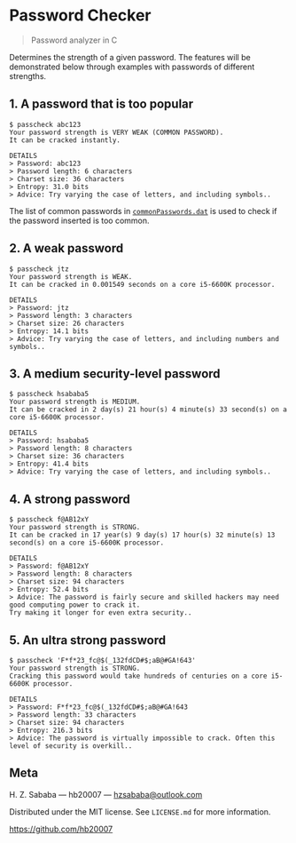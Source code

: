 # Password Checker

> Password analyzer in C

Determines the strength of a given password. The features will be demonstrated below through examples with passwords of different strengths.

## 1. A password that is too popular

```console
$ passcheck abc123
Your password strength is VERY WEAK (COMMON PASSWORD).
It can be cracked instantly.

DETAILS
> Password: abc123
> Password length: 6 characters
> Charset size: 36 characters
> Entropy: 31.0 bits
> Advice: Try varying the case of letters, and including symbols..
```

The list of common passwords in [`commonPasswords.dat`](commonPasswords.dat) is used to check if the password inserted is too common.

## 2. A weak password

```console
$ passcheck jtz
Your password strength is WEAK.
It can be cracked in 0.001549 seconds on a core i5-6600K processor.

DETAILS
> Password: jtz
> Password length: 3 characters
> Charset size: 26 characters
> Entropy: 14.1 bits
> Advice: Try varying the case of letters, and including numbers and symbols..
```

## 3. A medium security-level password

```console
$ passcheck hsababa5
Your password strength is MEDIUM.
It can be cracked in 2 day(s) 21 hour(s) 4 minute(s) 33 second(s) on a core i5-6600K processor.

DETAILS
> Password: hsababa5
> Password length: 8 characters
> Charset size: 36 characters
> Entropy: 41.4 bits
> Advice: Try varying the case of letters, and including symbols..
```

## 4. A strong password

```console
$ passcheck f@AB12xY
Your password strength is STRONG.
It can be cracked in 17 year(s) 9 day(s) 17 hour(s) 32 minute(s) 13 second(s) on a core i5-6600K processor.

DETAILS
> Password: f@AB12xY
> Password length: 8 characters
> Charset size: 94 characters
> Entropy: 52.4 bits
> Advice: The password is fairly secure and skilled hackers may need good computing power to crack it.
Try making it longer for even extra security..
```

## 5. An ultra strong password

```console
$ passcheck 'F*f*23_fc@$(_132fdCD#$;aB@#GA!643'
Your password strength is STRONG.
Cracking this password would take hundreds of centuries on a core i5-6600K processor.

DETAILS
> Password: F*f*23_fc@$(_132fdCD#$;aB@#GA!643
> Password length: 33 characters
> Charset size: 94 characters
> Entropy: 216.3 bits
> Advice: The password is virtually impossible to crack. Often this level of security is overkill..
```

## Meta

H. Z. Sababa &mdash; hb20007 &mdash; hzsababa@outlook.com

Distributed under the MIT license. See `LICENSE.md` for more information.

https://github.com/hb20007
